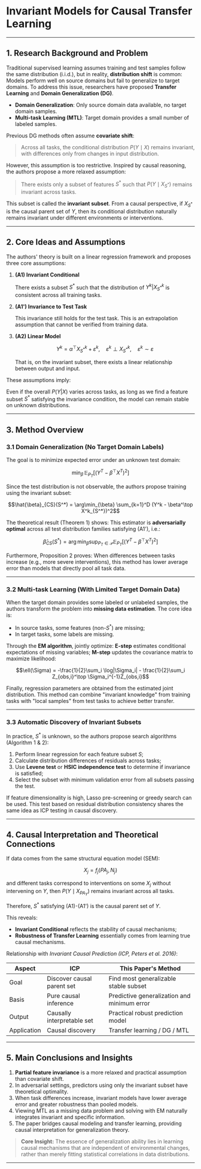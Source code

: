 # Invariant Models for Causal Transfer Learning 

---

## 1. Research Background and Problem

Traditional supervised learning assumes training and test samples follow the same distribution (i.i.d.), but in reality, **distribution shift** is common:
Models perform well on source domains but fail to generalize to target domains.
To address this issue, researchers have proposed **Transfer Learning** and **Domain Generalization (DG)**.

- **Domain Generalization**: Only source domain data available, no target domain samples.
- **Multi-task Learning (MTL)**: Target domain provides a small number of labeled samples.

Previous DG methods often assume **covariate shift**:
> Across all tasks, the conditional distribution $P(Y \mid X)$ remains invariant, with differences only from changes in input distribution.

However, this assumption is too restrictive. Inspired by causal reasoning, the authors propose a more relaxed assumption:
> There exists only a subset of features $S^*$ such that $P(Y \mid X_{S^*})$ remains invariant across tasks.

This subset is called the **invariant subset**.
From a causal perspective, if $X_{S^*}$ is the causal parent set of $Y$, then its conditional distribution naturally remains invariant under different environments or interventions.

---

## 2. Core Ideas and Assumptions

The authors' theory is built on a linear regression framework and proposes three core assumptions:

1. **(A1) Invariant Conditional**
   
   There exists a subset $S^*$ such that the distribution of $Y^k | X^k_{S^*}$ is consistent across all training tasks.

2. **(A1') Invariance to Test Task**
   
   This invariance still holds for the test task.
   This is an extrapolation assumption that cannot be verified from training data.

3. **(A2) Linear Model**
   
   $$Y^k = \alpha^\top X^k_{S^*} + \varepsilon^k, \quad \varepsilon^k \perp X^k_{S^*}, \quad \varepsilon^k \sim \varepsilon$$
   
   That is, on the invariant subset, there exists a linear relationship between output and input.

These assumptions imply:

Even if the overall $P(Y | X)$ varies across tasks, as long as we find a feature subset $S^*$ satisfying the invariance condition, the model can remain stable on unknown distributions.

---

## 3. Method Overview

### 3.1 Domain Generalization (No Target Domain Labels)

The goal is to minimize expected error under an unknown test domain:

$$\min_\beta \, \mathbb{E}_{P_T}[(Y^T - \beta^\top X^T)^2]$$

Since the test distribution is not observable, the authors propose training using the invariant subset:

$$\hat{\beta}_{CS}(S^*) = \arg\min_{\beta} \sum_{k=1}^D (Y^k - \beta^\top X^k_{S^*})^2$$

The theoretical result (Theorem 1) shows:
This estimator is **adversarially optimal** across all test distribution families satisfying (A1'), i.e.:

$$\hat{\beta}_{CS}(S^*) = \arg\min_\beta \sup_{P_T \in \mathcal{P}} \mathbb{E}_{P_T}[(Y^T - \beta^\top X^T)^2]$$

Furthermore, Proposition 2 proves:
When differences between tasks increase (e.g., more severe interventions), this method has lower average error than models that directly pool all task data.

---

### 3.2 Multi-task Learning (With Limited Target Domain Data)

When the target domain provides some labeled or unlabeled samples, the authors transform the problem into **missing data estimation**.
The core idea is:
- In source tasks, some features (non-$S^*$) are missing;
- In target tasks, some labels are missing.

Through the **EM algorithm**, jointly optimize:
**E-step** estimates conditional expectations of missing variables;
**M-step** updates the covariance matrix to maximize likelihood:

$$\ell(\Sigma) = -\frac{1}{2}\sum_i \log|\Sigma_i| - \frac{1}{2}\sum_i Z_{obs,i}^\top \Sigma_i^{-1}Z_{obs,i}$$

Finally, regression parameters are obtained from the estimated joint distribution.
This method can combine "invariant knowledge" from training tasks with "local samples" from test tasks to achieve better transfer.

---

### 3.3 Automatic Discovery of Invariant Subsets

In practice, $S^*$ is unknown, so the authors propose search algorithms (Algorithm 1 & 2):
1. Perform linear regression for each feature subset $S$;
2. Calculate distribution differences of residuals across tasks;
3. Use **Levene test** or **HSIC independence test** to determine if invariance is satisfied;
4. Select the subset with minimum validation error from all subsets passing the test.

If feature dimensionality is high, Lasso pre-screening or greedy search can be used.
This test based on residual distribution consistency shares the same idea as ICP testing in causal discovery.

---

## 4. Causal Interpretation and Theoretical Connections

If data comes from the same structural equation model (SEM):

$$X_j = f_j(PA_j, N_j)$$

and different tasks correspond to interventions on some $X_j$ without intervening on $Y$, then $P(Y \mid X_{PA_Y})$ remains invariant across all tasks.

Therefore, $S^*$ satisfying (A1)-(A1') is the causal parent set of $Y$.

This reveals:
- **Invariant Conditional** reflects the stability of causal mechanisms;
- **Robustness of Transfer Learning** essentially comes from learning true causal mechanisms.

Relationship with *Invariant Causal Prediction (ICP, Peters et al. 2016)*:

| Aspect | ICP | This Paper's Method |
|--------|-----|---------------------|
| Goal | Discover causal parent set | Find most generalizable stable subset |
| Basis | Pure causal inference | Predictive generalization and minimum error |
| Output | Causally interpretable set | Practical robust prediction model |
| Application | Causal discovery | Transfer learning / DG / MTL |

---

## 5. Main Conclusions and Insights

1. **Partial feature invariance** is a more relaxed and practical assumption than covariate shift.
2. In adversarial settings, predictors using only the invariant subset have theoretical optimality.
3. When task differences increase, invariant models have lower average error and greater robustness than pooled models.
4. Viewing MTL as a missing data problem and solving with EM naturally integrates invariant and specific information.
5. The paper bridges causal modeling and transfer learning, providing causal interpretation for generalization theory.

> **Core Insight:**
> The essence of generalization ability lies in learning causal mechanisms that are independent of environmental changes,
> rather than merely fitting statistical correlations in data distributions.

---
